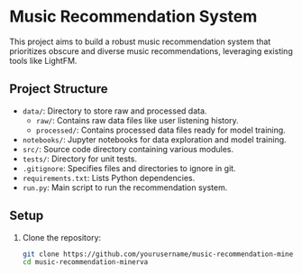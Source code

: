 # Music Recommendation System

This project aims to build a robust music recommendation system that prioritizes obscure and diverse music recommendations, leveraging existing tools like LightFM.

## Project Structure

- `data/`: Directory to store raw and processed data.
  - `raw/`: Contains raw data files like user listening history.
  - `processed/`: Contains processed data files ready for model training.
- `notebooks/`: Jupyter notebooks for data exploration and model training.
- `src/`: Source code directory containing various modules.
- `tests/`: Directory for unit tests.
- `.gitignore`: Specifies files and directories to ignore in git.
- `requirements.txt`: Lists Python dependencies.
- `run.py`: Main script to run the recommendation system.

## Setup

1. Clone the repository:
   ```bash
   git clone https://github.com/yourusername/music-recommendation-minerva.git
   cd music-recommendation-minerva

